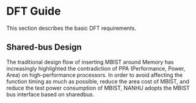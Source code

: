 # DFT Guide

This section describes the basic DFT requirements.

## Shared-bus Design

The traditional design flow of inserting MBIST around Memory has increasingly highlighted the contradiction of PPA (Performance, Power, Area) on high-performance processors. In order to avoid affecting the function timing as much as possible, reduce the area cost of MBIST, and reduce the test power consumption of MBIST, NANHU adopts the MBIST bus interface based on sharedbus.
